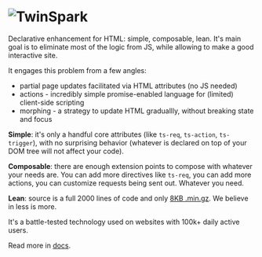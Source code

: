 # ![TwinSpark](https://raw.githubusercontent.com/piranha/twinspark-js/main/www/static/twinspark-logo.svg)

Declarative enhancement for HTML: simple, composable, lean. It's main goal is to
eliminate most of the logic from JS, while allowing to make a good interactive
site.

It engages this problem from a few angles:

- partial page updates facilitated via HTML attributes (no JS needed)
- actions - incredibly simple promise-enabled language for (limited) client-side scripting
- morphing - a strategy to update HTML graduallly, without breaking state and focus

**Simple**: it's only a handful core attributes (like `ts-req`, `ts-action`,
`ts-trigger`), with no surprising behavior (whatever is declared on top of your
DOM tree will not affect your code).

**Composable**: there are enough extension points to compose with whatever your
needs are. You can add more directives like `ts-req`, you can add more actions,
you can customize requests being sent out. Whatever you need.

**Lean**: source is a full 2000 lines of code and only [8KB .min.gz][min]. We believe
in less is more.

[min]: https://github.com/piranha/twinspark-js/raw/main/dist/twinspark.min.js

It's a battle-tested technology used on websites with 100k+ daily active users.

Read more in [docs](https://piranha.github.io/twinspark-js/).
